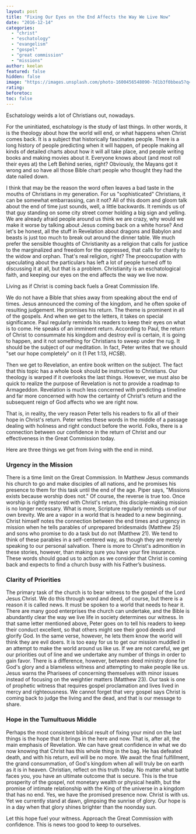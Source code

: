 ```yaml
---
layout: post
title: "Fixing Our Eyes on the End Affects the Way We Live Now"
date: "2016-12-14"
categories: 
  - "christ"
  - "eschatology"
  - "evangelism"
  - "gospel"
  - "great commission"
  - "missions"
author: keelan
featured: false
hidden: false
image: "https://images.unsplash.com/photo-1600456548090-7d1b3f0bbea5?q=80&w=2070&auto=format&fit=crop&ixlib=rb-4.0.3&ixid=M3wxMjA3fDB8MHxwaG90by1wYWdlfHx8fGVufDB8fHx8fA%3D%3D"
rating:
beforetoc:
toc: false
---
```


Eschatology weirds a lot of Christians out, nowadays.

For the uninitiated, eschatology is the study of last things. In other words, it is the theology about how the world will end, or what happens when Christ comes back. It is a subject that historically fascinates people. There is a long history of people predicting when it will happen, of people making all kinds of detailed charts about how it will all take place, and people writing books and making movies about it. Everyone knows about (and most roll their eyes at) the Left Behind series, right? Obviously, the Mayans got it wrong and so have all those Bible chart people who thought they had the date nailed down.

I think that may be the reason the word often leaves a bad taste in the mouths of Christians in my generation. For us "sophisticated" Christians, it can be somewhat embarrassing, can it not? All of this doom and gloom talk about the end of time just sounds, well, a little backwards. It reminds us of that guy standing on some city street corner holding a big sign and yelling. We are already afraid people around us think we are crazy, why would we make it worse by talking about Jesus coming back on a white horse? And let's be honest, all the stuff in Revelation about dragons and Babylon and beasts is just too much to break out around the dinner table. We much prefer the sensible thoughts of Christianity as a religion that calls for justice to the marginalized and freedom for the oppressed, that calls for charity to the widow and orphan. That's real religion, right? The preoccupation with speculating about the particulars has left a lot of people turned off to discussing it at all, but that is a problem. Christianity is an eschatological faith, and keeping our eyes on the end affects the way we live now.

Living as if Christ is coming back fuels a Great Commission life.

We do not have a Bible that shies away from speaking about the end of times. Jesus announced the coming of the kingdom, and he often spoke of resulting judgement. He promises his return. The theme is prominent in all of the gospels. And when we get to the letters, it takes on special significance. Paul regularly reminds his readers to keep their eyes on what is to come. He speaks of an imminent return. According to Paul, the return of Christ to consummate his kingdom and destroy evil is certain, it is going to happen, and it not something for Christians to sweep under the rug. It should be the subject of our meditation. In fact, Peter writes that we should "set our hope completely" on it (1 Pet 1:13, _HCSB_).

Then we get to Revelation, an entire book written on the subject. The fact that this topic has a whole book should be instructive to Christians. Our theology is warped if it overlooks the last things. However, we must also be quick to realize the purpose of Revelation is not to provide a roadmap to Armageddon. Revelation is much less concerned with predicting a timeline and far more concerned with how the certainty of Christ's return and the subsequent reign of God affects who we are right now.

That is, in reality, the very reason Peter tells his readers to fix all of their hope in Christ's return. Peter writes these words in the middle of a passage dealing with holiness and right conduct before the world. Folks, there is a connection between our confidence in the return of Christ and our effectiveness in the Great Commission today.

Here are three things we get from living with the end in mind.

### Urgency in the Mission

There is a time limit on the Great Commission. In Matthew Jesus commands his church to go and make disciples of all nations, and he promises his presence to them for this task until the end of the age. Piper says, "Missions exists because worship does not." Of course, the reverse is true too. Once worship is rightly restored with Christ's return, this disciple-making mission is no longer necessary. What is more, Scripture regularly reminds us of our own brevity. We are a vapor in a world that is headed to a new beginning. Christ himself notes the connection between the end times and urgency in mission when he tells parables of unprepared bridesmaids (Matthew 25) and sons who promise to do a task but do not (Matthew 21). We tend to think of these parables in a self-centered way, as though they are merely speaking to our personal salvation. There is more to Christ's admonition in these stories, however, than making sure you have your fire insurance. These words should goad us to action as we consider that Christ is coming back and expects to find a church busy with his Father’s business.

### Clarity of Priorities

The primary task of the church is to bear witness to the gospel of the Lord Jesus Christ. We do this through word and deed, of course, but there is a reason it is called news. It must be spoken to a world that needs to hear it. There are many good enterprises the church can undertake, and the Bible is abundantly clear the way we live life in society determines our witness. In that same letter mentioned above, Peter goes on to tell his readers to keep their conduct excellent, so that others might see their good deeds and glorify God. In the same verse, however, he lets them know the world will think they are evil doers. It is too easy for us to get our mission muddled in an attempt to make the world around us like us. If we are not careful, we get our priorities out of line and we undertake any number of things in order to gain favor. There is a difference, however, between deed ministry done for God's glory and a blameless witness and attempting to make people like us. Jesus warns the Pharisees of concerning themselves with minor issues instead of focusing on the weightier matters (Matthew 23). Our task is one of prophetic witness that requires gospel proclamation and lives lived in mercy and righteousness. We cannot forget that very gospel says Christ is coming back to judge the living and the dead, and that is our message to share.

### Hope in the Tumultuous Middle

Perhaps the most consistent biblical result of fixing your mind on the last things is the hope that it brings in the here and now. That is, after all, the main emphasis of Revelation. We can have great confidence in what we do now knowing that Christ has this whole thing in the bag. He has defeated death, and with his return, evil will be no more. We await the final fulfillment, the grand consummation, of God's kingdom when all will truly be on earth as it is in heaven. Christian, reflect on this truth today. No matter what battle faces you, you have an ultimate outcome that is secure. This is the true prosperity of the gospel, not monetary wealth or physical health, but the promise of intimate relationship with the King of the universe in a kingdom that has no end. Yes, we have the promised presence now. Christ is with us. Yet we currently stand at dawn, glimpsing the sunrise of glory. Our hope is in a day when that glory shines brighter than the noonday sun.

Let this hope fuel your witness. Approach the Great Commission with confidence. This is news too good to keep to ourselves.
